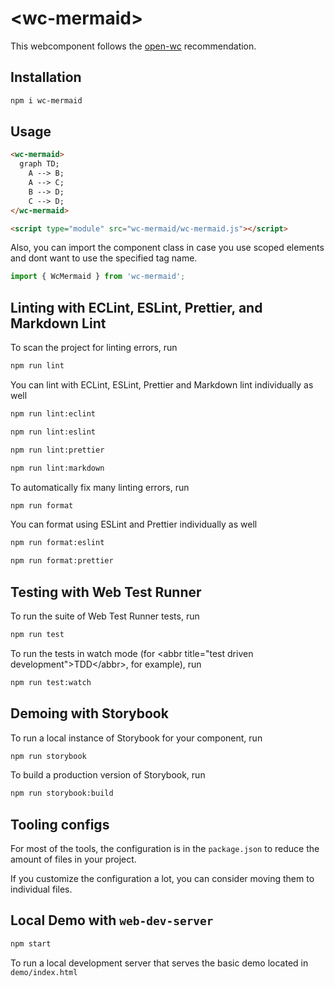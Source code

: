 # \<wc-mermaid>

This webcomponent follows the [open-wc](https://github.com/open-wc/open-wc) recommendation.

## Installation

```bash
npm i wc-mermaid
```

## Usage

```html
<wc-mermaid>
  graph TD;
    A --> B;
    A --> C;
    B --> D;
    C --> D;
</wc-mermaid>

<script type="module" src="wc-mermaid/wc-mermaid.js"></script>
```

Also, you can import the component class in case you use scoped elements and dont want to use the specified tag name.

```js
import { WcMermaid } from 'wc-mermaid';
```

## Linting with ECLint, ESLint, Prettier, and Markdown Lint

To scan the project for linting errors, run

```bash
npm run lint
```

You can lint with ECLint, ESLint, Prettier and Markdown lint individually as well

```bash
npm run lint:eclint
```

```bash
npm run lint:eslint
```

```bash
npm run lint:prettier
```

```bash
npm run lint:markdown
```

To automatically fix many linting errors, run

```bash
npm run format
```

You can format using ESLint and Prettier individually as well

```bash
npm run format:eslint
```

```bash
npm run format:prettier
```

## Testing with Web Test Runner

To run the suite of Web Test Runner tests, run

```bash
npm run test
```

To run the tests in watch mode (for &lt;abbr title=&#34;test driven development&#34;&gt;TDD&lt;/abbr&gt;, for example), run

```bash
npm run test:watch
```

## Demoing with Storybook

To run a local instance of Storybook for your component, run

```bash
npm run storybook
```

To build a production version of Storybook, run

```bash
npm run storybook:build
```

## Tooling configs

For most of the tools, the configuration is in the `package.json` to reduce the amount of files in your project.

If you customize the configuration a lot, you can consider moving them to individual files.

## Local Demo with `web-dev-server`

```bash
npm start
```

To run a local development server that serves the basic demo located in `demo/index.html`
